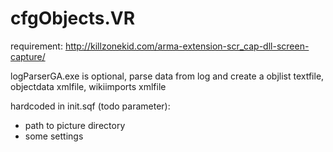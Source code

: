 # cfgObjects.VR

requirement: http://killzonekid.com/arma-extension-scr_cap-dll-screen-capture/

logParserGA.exe is optional, parse data from log and create a objlist textfile, objectdata xmlfile, wikiimports xmlfile

hardcoded in init.sqf (todo parameter): 
* path to picture directory
* some settings  
